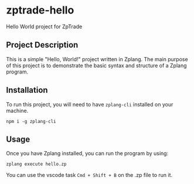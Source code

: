 # zptrade-hello

Hello World project for ZpTrade

## Project Description

This is a simple "Hello, World!" project written in Zplang. The main purpose of this project is to demonstrate the basic syntax and structure of a Zplang program.

## Installation

To run this project, you will need to have `zplang-cli` installed on your machine.

```
npm i -g zplang-cli
```

## Usage

Once you have Zplang installed, you can run the program by using:

```
zplang execute hello.zp
```

You can use the vscode task `Cmd + Shift + B` on the .zp file to run it.